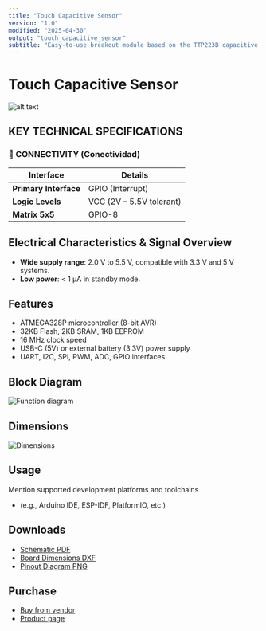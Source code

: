 ```yaml
---
title: "Touch Capacitive Sensor"
version: "1.0"
modified: "2025-04-30"
output: "touch_capacitive_sensor"
subtitle: "Easy-to-use breakout module based on the TTP223B capacitive touch IC"
---
```


<!--
# README_TEMPLATE.md
This file serves as an input to generate a datasheet-style technical PDF.
Fill in each section without deleting or modifying the existing headings.
-->

# Touch Capacitive Sensor

![alt text](../../hardware/resources/unit_top_V_0_0_1_ue0099_Sensor_Touch.png) <!-- FILL HERE: replace image if needed -->


## KEY TECHNICAL SPECIFICATIONS

<!-- 
========================================
EDITABLE SPECIFICATIONS TEMPLATE
========================================
Edita los valores a continuación según necesites.
El formato se mantendrá automáticamente en el PDF generado.
-->

### 🔌 CONNECTIVITY (Conectividad)
<!-- Edita las interfaces y conectores disponibles -->
| Interface | Details |
|-----------|---------|
| **Primary Interface** | GPIO (Interrupt) |
| **Logic Levels** | VCC (2V – 5.5V tolerant) |
| **Matrix 5x5** | GPIO-8 |





## Electrical Characteristics & Signal Overview

<!-- FILL HERE -->
- **Wide supply range**: 2.0 V to 5.5 V, compatible with 3.3 V and 5 V systems.  
- **Low power**: < 1 μA in standby mode.

<!-- <!-- ## Applications



## Features -->

<!-- FILL HERE -->
## Features

- ATMEGA328P microcontroller (8-bit AVR)
- 32KB Flash, 2KB SRAM, 1KB EEPROM
- 16 MHz clock speed
- USB-C (5V) or external battery (3.3V) power supply
- UART, I2C, SPI, PWM, ADC, GPIO interfaces

## Block Diagram

![Function diagram](../../hardware/resources/unit_pinout_v_0_0_1_ue0099_sensor_touch_en.png) <!-- FILL HERE: replace image if needed -->

## Dimensions

![Dimensions](../../hardware/resources/unit_dimension_V_0_0_1_ue0099_Sensor_Touch.png) <!-- FILL HERE: replace image if needed -->

## Usage

<!-- FILL HERE -->
Mention supported development platforms and toolchains 

- (e.g., Arduino IDE, ESP-IDF, PlatformIO, etc.)

## Downloads

<!-- FILL HERE -->
- [Schematic PDF](docs/schematic.pdf)
- [Board Dimensions DXF](docs/dimensions.dxf)
- [Pinout Diagram PNG](docs/pinout.png)

## Purchase

<!-- FILL HERE -->
- [Buy from vendor](https://example.com)
- [Product page](https://example.com/product/template-board)
